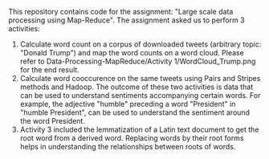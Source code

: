 This repository contains code for the assignment: "Large scale data processing using Map-Reduce".
The assignment asked us to perform 3 activities:
1. Calculate word count on a corpus of downloaded tweets (arbitrary topic: "Donald Trump") and map the word counts on a word cloud.
  Please refer to Data-Processing-MapReduce/Activity 1/WordCloud_Trump.png for the end result.
2. Calculate word cooccurence on the same tweets using Pairs and Stripes methods and Hadoop.
  The outcome of these two activities is data that can be used to understand sentiments accompanying certain words. 
  For example, the adjective "humble" preceding a word "President" in "humble President", can be used to understand the sentiment around the word President.
3. Activity 3 included the lemmatization of a Latin text document to get the root word from a derived word. 
  Replacing words by their root forms helps in understanding the relationships between roots of words.
